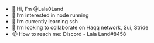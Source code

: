 - 👋 Hi, I’m @Lala0Land
- 👀 I’m interested in node running
- 🌱 I’m currently learning ssh
- 💞️ I’m looking to collaborate on Haqq network, Sui, Stride
- 📫 How to reach me: Discord - Lala Land#8458

<!---
Lala0Land/Lala0Land is a ✨ special ✨ repository because its `README.md` (this file) appears on your GitHub profile.
You can click the Preview link to take a look at your changes.
--->
